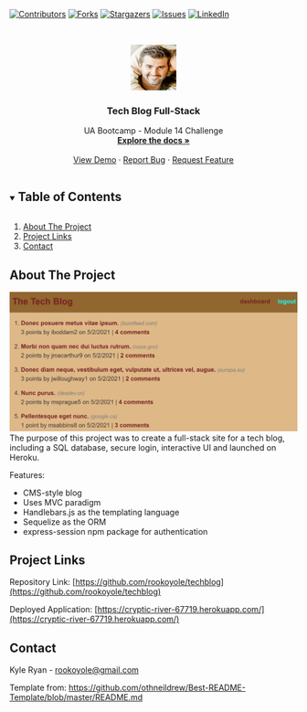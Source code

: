 <!--
*** Thanks for checking out the Best-README-Template. If you have a suggestion
*** that would make this better, please fork the repo and create a pull request
*** or simply open an issue with the tag "enhancement".
*** Thanks again! Now go create something AMAZING! :D
***
***
***
*** To avoid retyping too much info. Do a search and replace for the following:
*** github_username, repo_name, twitter_handle, email, project_title, project_description
-->



<!-- PROJECT SHIELDS -->
<!--
*** I'm using markdown "reference style" links for readability.
*** Reference links are enclosed in brackets [ ] instead of parentheses ( ).
*** See the bottom of this document for the declaration of the reference variables
*** for contributors-url, forks-url, etc. This is an optional, concise syntax you may use.
*** https://www.markdownguide.org/basic-syntax/#reference-style-links
-->
[![Contributors][contributors-shield]][contributors-url]
[![Forks][forks-shield]][forks-url]
[![Stargazers][stars-shield]][stars-url]
[![Issues][issues-shield]][issues-url]
[![LinkedIn][linkedin-shield]][linkedin-url]



<!-- PROJECT LOGO -->
<br />
<p align="center">
  <a href="https://github.com/rookoyole/techblog">
    <img src="./assets/images/Profile-Pic.jpg" alt="Logo" width="80" height="80">
  </a>

  <h3 align="center">Tech Blog Full-Stack</h3>

  <p align="center">
    UA Bootcamp - Module 14 Challenge
        <br />
        <a href="https://github.com/rookoyole/techblog"><strong>Explore the docs »</strong></a>
        <br />
        <br />
        <a href="https://github.com/rookoyole/techblog">View Demo</a>
        ·
        <a href="https://github.com/rookoyole/techblog/issues">Report Bug</a>
        ·
        <a href="https://github.com/rookoyole/techblog/issues">Request Feature</a>
  </p>
</p>



<!-- TABLE OF CONTENTS -->
<details open="open">
  <summary><h2 style="display: inline-block">Table of Contents</h2></summary>
  <ol>
    <li><a href="#about-the-project">About The Project</a></li>
    <li><a href="#project-links">Project Links</a></li>
    <li><a href="#contact">Contact</a></li>
  </ol>
</details>



<!-- ABOUT THE PROJECT -->
## About The Project

[![Product Name Screen Shot][product-screenshot]](assets/images/screenshot.png)
<br />
The purpose of this project was to create a full-stack site for a tech blog, including a SQL database, secure login, interactive UI and launched on Heroku.

Features:
* CMS-style blog
* Uses MVC paradigm
* Handlebars.js as the templating language
* Sequelize as the ORM
* express-session npm package for authentication

<!-- PROJECT LINKS -->
## Project Links

Repository Link: [https://github.com/rookoyole/techblog](https://github.com/rookoyole/techblog)

Deployed Application: [https://cryptic-river-67719.herokuapp.com/](https://cryptic-river-67719.herokuapp.com/)

<!-- CONTACT -->
## Contact

Kyle Ryan - rookoyole@gmail.com

Template from: https://github.com/othneildrew/Best-README-Template/blob/master/README.md

<!-- MARKDOWN LINKS & IMAGES -->
<!-- https://www.markdownguide.org/basic-syntax/#reference-style-links -->
[contributors-shield]: https://img.shields.io/github/contributors/rookoyole/techblog.svg?style=for-the-badge
[contributors-url]: https://github.com/rookoyole/techblog/graphs/contributors
[forks-shield]: https://img.shields.io/github/forks/rookoyole/techblog.svg?style=for-the-badge
[forks-url]: https://github.com/rookoyole/techblog/network/members
[stars-shield]: https://img.shields.io/github/stars/rookoyole/techblog.svg?style=for-the-badge
[stars-url]: https://github.com/rookoyole/techblog/stargazers
[issues-shield]: https://img.shields.io/github/issues/rookoyole/techblog.svg?style=for-the-badge
[issues-url]: https://github.com/rookoyole/techblog/issues
[linkedin-shield]: https://img.shields.io/badge/-LinkedIn-black.svg?style=for-the-badge&logo=linkedin&colorB=555
[linkedin-url]: www.linkedin.com/in/kyle-ryan-5b526023
[product-screenshot]: assets/images/screenshot.png
